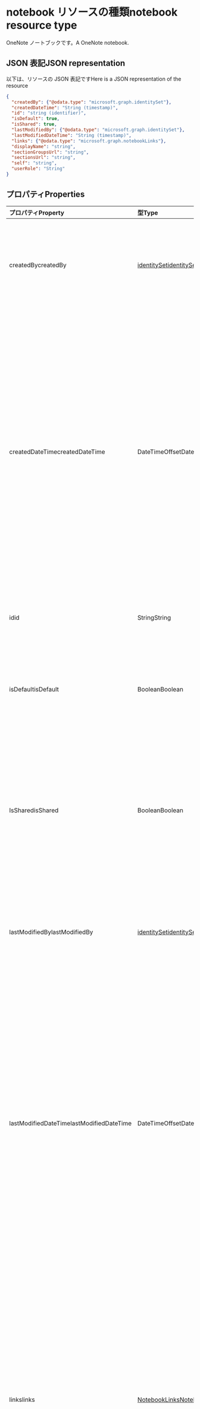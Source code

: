 # <a name="notebook-resource-type"></a><span data-ttu-id="b1188-101">notebook リソースの種類</span><span class="sxs-lookup"><span data-stu-id="b1188-101">notebook resource type</span></span>

<span data-ttu-id="b1188-102">OneNote ノートブックです。</span><span class="sxs-lookup"><span data-stu-id="b1188-102">A OneNote notebook.</span></span>

## <a name="json-representation"></a><span data-ttu-id="b1188-103">JSON 表記</span><span class="sxs-lookup"><span data-stu-id="b1188-103">JSON representation</span></span>

<span data-ttu-id="b1188-104">以下は、リソースの JSON 表記です</span><span class="sxs-lookup"><span data-stu-id="b1188-104">Here is a JSON representation of the resource</span></span>

<!-- {
  "blockType": "resource",
  "optionalProperties": [
    "sectionGroups",
    "sections"
  ],
  "@odata.type": "microsoft.graph.notebook"
}-->

```json
{
  "createdBy": {"@odata.type": "microsoft.graph.identitySet"},
  "createdDateTime": "String (timestamp)",
  "id": "string (identifier)",
  "isDefault": true,
  "isShared": true,
  "lastModifiedBy": {"@odata.type": "microsoft.graph.identitySet"},
  "lastModifiedDateTime": "String (timestamp)",
  "links": {"@odata.type": "microsoft.graph.notebookLinks"},
  "displayName": "string",
  "sectionGroupsUrl": "string",
  "sectionsUrl": "string",
  "self": "string",
  "userRole": "String"
}

```
## <a name="properties"></a><span data-ttu-id="b1188-105">プロパティ</span><span class="sxs-lookup"><span data-stu-id="b1188-105">Properties</span></span>
| <span data-ttu-id="b1188-106">プロパティ</span><span class="sxs-lookup"><span data-stu-id="b1188-106">Property</span></span>     | <span data-ttu-id="b1188-107">型</span><span class="sxs-lookup"><span data-stu-id="b1188-107">Type</span></span>   |<span data-ttu-id="b1188-108">説明</span><span class="sxs-lookup"><span data-stu-id="b1188-108">Description</span></span>|
|:---------------|:--------|:----------|
|<span data-ttu-id="b1188-109">createdBy</span><span class="sxs-lookup"><span data-stu-id="b1188-109">createdBy</span></span>|[<span data-ttu-id="b1188-110">identitySet</span><span class="sxs-lookup"><span data-stu-id="b1188-110">identitySet</span></span>](identityset.md)|<span data-ttu-id="b1188-p101">そのアイテムを作成したユーザーの ID、デバイス、アプリケーション。読み取り専用です。</span><span class="sxs-lookup"><span data-stu-id="b1188-p101">Identity of the user, device, and application which created the item. Read-only.</span></span>|
|<span data-ttu-id="b1188-113">createdDateTime</span><span class="sxs-lookup"><span data-stu-id="b1188-113">createdDateTime</span></span>|<span data-ttu-id="b1188-114">DateTimeOffset</span><span class="sxs-lookup"><span data-stu-id="b1188-114">DateTimeOffset</span></span>|<span data-ttu-id="b1188-115">ノートブックが作成された日時。</span><span class="sxs-lookup"><span data-stu-id="b1188-115">The date and time when the notebook was created.</span></span> <span data-ttu-id="b1188-116">Timestamp は、ISO 8601 形式を使用した日付と時刻の情報を表し、必ず UTC 時間です。</span><span class="sxs-lookup"><span data-stu-id="b1188-116">The Timestamp type represents date and time information, by using ISO 8601 format and is always in UTC time.</span></span> <span data-ttu-id="b1188-117">たとえば、2014 年 1 月 1 日午前 0 時 (UTC) は、次のようになります。`'2014-01-01T00:00:00Z'`</span><span class="sxs-lookup"><span data-stu-id="b1188-117">For example, if a file was modified at midnight UTC on Jan 1, 2014, the metadata would look like this.</span></span> <span data-ttu-id="b1188-118">読み取り専用です。</span><span class="sxs-lookup"><span data-stu-id="b1188-118">Read-only.</span></span>|
|<span data-ttu-id="b1188-119">id</span><span class="sxs-lookup"><span data-stu-id="b1188-119">id</span></span>|<span data-ttu-id="b1188-120">String</span><span class="sxs-lookup"><span data-stu-id="b1188-120">String</span></span>|<span data-ttu-id="b1188-p103">ノートブックの一意識別子。読み取り専用です。</span><span class="sxs-lookup"><span data-stu-id="b1188-p103">The unique identifier of the notebook. Read-only.</span></span>|
|<span data-ttu-id="b1188-123">isDefault</span><span class="sxs-lookup"><span data-stu-id="b1188-123">isDefault</span></span>|<span data-ttu-id="b1188-124">Boolean</span><span class="sxs-lookup"><span data-stu-id="b1188-124">Boolean</span></span>|<span data-ttu-id="b1188-p104">これがユーザーの既定のノートブックであるかどうかを示します。読み取り専用です。</span><span class="sxs-lookup"><span data-stu-id="b1188-p104">Indicates whether this is the user's default notebook. Read-only.</span></span>|
|<span data-ttu-id="b1188-127">IsShared</span><span class="sxs-lookup"><span data-stu-id="b1188-127">isShared</span></span>|<span data-ttu-id="b1188-128">Boolean</span><span class="sxs-lookup"><span data-stu-id="b1188-128">Boolean</span></span>|<span data-ttu-id="b1188-p105">ノートブックを共有するかどうかを示します。True の場合、所有者以外のユーザーにノートブックのコンテンツが表示されます。読み取り専用です。</span><span class="sxs-lookup"><span data-stu-id="b1188-p105">Indicates whether the notebook is shared. If true, the contents of the notebook can be seen by people other than the owner. Read-only.</span></span>|
|<span data-ttu-id="b1188-132">lastModifiedBy</span><span class="sxs-lookup"><span data-stu-id="b1188-132">lastModifiedBy</span></span>|[<span data-ttu-id="b1188-133">identitySet</span><span class="sxs-lookup"><span data-stu-id="b1188-133">identitySet</span></span>](identityset.md)|<span data-ttu-id="b1188-p106">そのアイテムを作成したユーザーの ID、デバイス、アプリケーション。読み取り専用です。</span><span class="sxs-lookup"><span data-stu-id="b1188-p106">Identity of the user, device, and application which created the item. Read-only.</span></span>|
|<span data-ttu-id="b1188-136">lastModifiedDateTime</span><span class="sxs-lookup"><span data-stu-id="b1188-136">lastModifiedDateTime</span></span>|<span data-ttu-id="b1188-137">DateTimeOffset</span><span class="sxs-lookup"><span data-stu-id="b1188-137">DateTimeOffset</span></span>|<span data-ttu-id="b1188-138">ノートブックが最後に変更された日時。</span><span class="sxs-lookup"><span data-stu-id="b1188-138">The date and time when the notebook was last modified.</span></span> <span data-ttu-id="b1188-139">Timestamp は、ISO 8601 形式を使用した日付と時刻の情報を表し、必ず UTC 時間です。</span><span class="sxs-lookup"><span data-stu-id="b1188-139">The Timestamp type represents date and time information, by using ISO 8601 format and is always in UTC time.</span></span> <span data-ttu-id="b1188-140">たとえば、2014 年 1 月 1 日午前 0 時 (UTC) は、次のようになります。`'2014-01-01T00:00:00Z'`</span><span class="sxs-lookup"><span data-stu-id="b1188-140">For example, if a file was modified at midnight UTC on Jan 1, 2014, the metadata would look like this.</span></span> <span data-ttu-id="b1188-141">読み取り専用です。</span><span class="sxs-lookup"><span data-stu-id="b1188-141">Read-only.</span></span>|
|<span data-ttu-id="b1188-142">links</span><span class="sxs-lookup"><span data-stu-id="b1188-142">links</span></span>|[<span data-ttu-id="b1188-143">NotebookLinks</span><span class="sxs-lookup"><span data-stu-id="b1188-143">NotebookLinks</span></span>](notebooklinks.md)|<span data-ttu-id="b1188-144">ノートブックを開くためのリンク。</span><span class="sxs-lookup"><span data-stu-id="b1188-144">Links for opening a OneNote notebook.</span></span> <span data-ttu-id="b1188-145">`oneNoteClientURL` リンクが OneNote のネイティブ クライアントでノートブックを開きます (インストールされている場合)。</span><span class="sxs-lookup"><span data-stu-id="b1188-145">Links for opening the notebook. The `oneNoteClientURL` link opens the notebook in the OneNote native client if it's installed. The  link opens the notebook in OneNote Online.</span></span> <span data-ttu-id="b1188-146">`oneNoteWebURL` リンクでは、OneNote Online でノートブックを開きます。</span><span class="sxs-lookup"><span data-stu-id="b1188-146">The `oneNoteWebURL` link opens the notebook in OneNote Online.</span></span>|
|<span data-ttu-id="b1188-147">displayName</span><span class="sxs-lookup"><span data-stu-id="b1188-147">displayName</span></span>|<span data-ttu-id="b1188-148">String</span><span class="sxs-lookup"><span data-stu-id="b1188-148">String</span></span>|<span data-ttu-id="b1188-149">ノートブックの名前。</span><span class="sxs-lookup"><span data-stu-id="b1188-149">The name of the notebook.</span></span>|
|<span data-ttu-id="b1188-150">sectionGroupsUrl</span><span class="sxs-lookup"><span data-stu-id="b1188-150">sectionGroupsUrl</span></span>|<span data-ttu-id="b1188-151">String</span><span class="sxs-lookup"><span data-stu-id="b1188-151">String</span></span>|<span data-ttu-id="b1188-152">ノートブック内のすべてのセクション グループを返す `sectionGroups` ナビゲーション プロパティの URL。</span><span class="sxs-lookup"><span data-stu-id="b1188-152">The URL for the `sectionGroups` navigation property, which returns all the section groups in the notebook. Read-only.</span></span> <span data-ttu-id="b1188-153">読み取り専用です。</span><span class="sxs-lookup"><span data-stu-id="b1188-153">Read-only.</span></span>|
|<span data-ttu-id="b1188-154">sectionsUrl</span><span class="sxs-lookup"><span data-stu-id="b1188-154">sectionsUrl</span></span>|<span data-ttu-id="b1188-155">String</span><span class="sxs-lookup"><span data-stu-id="b1188-155">String</span></span>|<span data-ttu-id="b1188-156">ノートブック内のすべてのセクションを返す `sections` ナビゲーション プロパティの URL。</span><span class="sxs-lookup"><span data-stu-id="b1188-156">The URL for the `sections` navigation property, which returns all the sections in the notebook. Read-only.</span></span> <span data-ttu-id="b1188-157">読み取り専用です。</span><span class="sxs-lookup"><span data-stu-id="b1188-157">Read-only.</span></span>|
|<span data-ttu-id="b1188-158">self</span><span class="sxs-lookup"><span data-stu-id="b1188-158">self</span></span>|<span data-ttu-id="b1188-159">String</span><span class="sxs-lookup"><span data-stu-id="b1188-159">String</span></span>|<span data-ttu-id="b1188-p111">ノートブックに関する詳細情報を入手できるエンドポイント。読み取り専用です。</span><span class="sxs-lookup"><span data-stu-id="b1188-p111">The endpoint where you can get details about the notebook. Read-only.</span></span>|
|<span data-ttu-id="b1188-162">userRole</span><span class="sxs-lookup"><span data-stu-id="b1188-162">userRole</span></span>|<span data-ttu-id="b1188-163">String</span><span class="sxs-lookup"><span data-stu-id="b1188-163">String</span></span>|<span data-ttu-id="b1188-164">使用可能な値: `Owner`、`Contributor`、`Reader`、`None`。</span><span class="sxs-lookup"><span data-stu-id="b1188-164">Possible values are: `Owner`, `Contributor`, `Reader`, `None`.</span></span> <span data-ttu-id="b1188-165">Owner は、ノートブックへの所有者レベルのアクセス権を表します。</span><span class="sxs-lookup"><span data-stu-id="b1188-165">Owner represents owner-level access to the notebook.</span></span> <span data-ttu-id="b1188-166">Contributor は、ノートブックへの読み取り/書き込みアクセス権を表します。</span><span class="sxs-lookup"><span data-stu-id="b1188-166">Contributor represents read/write access to the notebook.</span></span> <span data-ttu-id="b1188-167">Reader は、ノートブックへの読み取り専用アクセス権を表します。</span><span class="sxs-lookup"><span data-stu-id="b1188-167">Reader represents read-only access to the notebook.</span></span> <span data-ttu-id="b1188-168">読み取り専用です。</span><span class="sxs-lookup"><span data-stu-id="b1188-168">Read-only.</span></span>|

## <a name="relationships"></a><span data-ttu-id="b1188-169">関係</span><span class="sxs-lookup"><span data-stu-id="b1188-169">Relationships</span></span>
| <span data-ttu-id="b1188-170">リレーションシップ</span><span class="sxs-lookup"><span data-stu-id="b1188-170">Relationship</span></span> | <span data-ttu-id="b1188-171">型</span><span class="sxs-lookup"><span data-stu-id="b1188-171">Type</span></span>   |<span data-ttu-id="b1188-172">説明</span><span class="sxs-lookup"><span data-stu-id="b1188-172">Description</span></span>|
|:---------------|:--------|:----------|
|<span data-ttu-id="b1188-173">sectionGroups</span><span class="sxs-lookup"><span data-stu-id="b1188-173">sectionGroups</span></span>|<span data-ttu-id="b1188-174">[SectionGroup](sectiongroup.md) コレクション</span><span class="sxs-lookup"><span data-stu-id="b1188-174">[SectionGroup](sectiongroup.md) collection</span></span>|<span data-ttu-id="b1188-p113">ノートブック内のセクション グループ。読み取り専用です。Null 許容型。</span><span class="sxs-lookup"><span data-stu-id="b1188-p113">The section groups in the notebook. Read-only. Nullable.</span></span>|
|<span data-ttu-id="b1188-178">sections</span><span class="sxs-lookup"><span data-stu-id="b1188-178">sections</span></span>|<span data-ttu-id="b1188-179">[Section](section.md) コレクション</span><span class="sxs-lookup"><span data-stu-id="b1188-179">[Section](section.md) collection</span></span>|<span data-ttu-id="b1188-p114">ノートブック内のセクション。読み取り専用です。Null 許容型。</span><span class="sxs-lookup"><span data-stu-id="b1188-p114">The sections in the notebook. Read-only. Nullable.</span></span>|

## <a name="methods"></a><span data-ttu-id="b1188-183">メソッド</span><span class="sxs-lookup"><span data-stu-id="b1188-183">Methods</span></span>

| <span data-ttu-id="b1188-184">メソッド</span><span class="sxs-lookup"><span data-stu-id="b1188-184">Method</span></span>           | <span data-ttu-id="b1188-185">戻り値の型</span><span class="sxs-lookup"><span data-stu-id="b1188-185">Return Type</span></span>    |<span data-ttu-id="b1188-186">説明</span><span class="sxs-lookup"><span data-stu-id="b1188-186">Description</span></span>|
|:---------------|:--------|:----------|
|[<span data-ttu-id="b1188-187">Get notebook</span><span class="sxs-lookup"><span data-stu-id="b1188-187">Get notebook</span></span>](../api/notebook_get.md) | [<span data-ttu-id="b1188-188">Notebook</span><span class="sxs-lookup"><span data-stu-id="b1188-188">Notebook</span></span>](notebook.md) |<span data-ttu-id="b1188-189">ノートブックのプロパティとリレーションシップを読み取ります。</span><span class="sxs-lookup"><span data-stu-id="b1188-189">Read the properties and relationships of the notebook.</span></span>|
|[<span data-ttu-id="b1188-190">getRecentNotebooks</span><span class="sxs-lookup"><span data-stu-id="b1188-190">getRecentNotebooks</span></span>](../api/notebook_getrecentnotebooks.md) | <span data-ttu-id="b1188-191">[recentNotebook](recentnotebook.md) コレクション</span><span class="sxs-lookup"><span data-stu-id="b1188-191">[recentNotebook](recentnotebook.md) collection</span></span> | <span data-ttu-id="b1188-192">ユーザーの最近アクセスしたノートブックのコレクションを取得します。</span><span class="sxs-lookup"><span data-stu-id="b1188-192">Get a collection of the most recently accessed notebooks for the user.</span></span> |
|[<span data-ttu-id="b1188-193">Create section group</span><span class="sxs-lookup"><span data-stu-id="b1188-193">Create section group</span></span>](../api/notebook_post_sectiongroups.md) |[<span data-ttu-id="b1188-194">SectionGroup</span><span class="sxs-lookup"><span data-stu-id="b1188-194">SectionGroup</span></span>](sectiongroup.md)| <span data-ttu-id="b1188-195">指定したノートブックで sectionGroup コレクションに投稿してセクション グループを作成します。</span><span class="sxs-lookup"><span data-stu-id="b1188-195">Create a section group by posting to the sectionGroups collection in the specified notebook.</span></span>|
|[<span data-ttu-id="b1188-196">List section groups</span><span class="sxs-lookup"><span data-stu-id="b1188-196">List section groups</span></span>](../api/notebook_list_sectiongroups.md) |<span data-ttu-id="b1188-197">[SectionGroup](sectiongroup.md) コレクション</span><span class="sxs-lookup"><span data-stu-id="b1188-197">[SectionGroup](sectiongroup.md) collection</span></span>| <span data-ttu-id="b1188-198">指定されたノートブック内のセクション グループのコレクションを取得します。</span><span class="sxs-lookup"><span data-stu-id="b1188-198">Get a collection of section groups in the specified notebook.</span></span>|
|[<span data-ttu-id="b1188-199">Create section</span><span class="sxs-lookup"><span data-stu-id="b1188-199">Create section</span></span>](../api/notebook_post_sections.md) |[<span data-ttu-id="b1188-200">Section</span><span class="sxs-lookup"><span data-stu-id="b1188-200">Section</span></span>](section.md)| <span data-ttu-id="b1188-201">指定されたノートブックでセクションのコレクションに投稿してセクションを作成します。</span><span class="sxs-lookup"><span data-stu-id="b1188-201">Create a section by posting to the sections collection in the specified notebook.</span></span>|
|[<span data-ttu-id="b1188-202">List sections</span><span class="sxs-lookup"><span data-stu-id="b1188-202">List sections</span></span>](../api/notebook_list_sections.md) |<span data-ttu-id="b1188-203">[Section](section.md) コレクション</span><span class="sxs-lookup"><span data-stu-id="b1188-203">[Section](section.md) collection</span></span>| <span data-ttu-id="b1188-204">指定されたノートブック内のセクションのコレクションを取得します。</span><span class="sxs-lookup"><span data-stu-id="b1188-204">Get a collection of sections in the specified notebook.</span></span>|
|[<span data-ttu-id="b1188-205">copyNotebook</span><span class="sxs-lookup"><span data-stu-id="b1188-205">copyNotebook</span></span>](../api/notebook_copynotebook.md)| <span data-ttu-id="b1188-206">なし</span><span class="sxs-lookup"><span data-stu-id="b1188-206">None</span></span> | <span data-ttu-id="b1188-207">ノートブックをコピーします。</span><span class="sxs-lookup"><span data-stu-id="b1188-207">Copies a notebook.</span></span>|

<!-- uuid: 8fcb5dbc-d5aa-4681-8e31-b001d5168d79
2015-10-25 14:57:30 UTC -->
<!-- {
  "type": "#page.annotation",
  "description": "notebook resource",
  "keywords": "",
  "section": "documentation",
  "tocPath": ""
}-->
